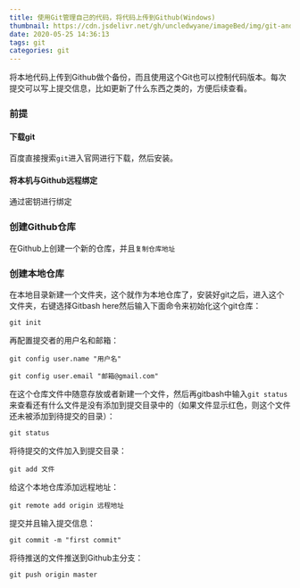 ```yaml
---
title: 使用Git管理自己的代码，将代码上传到Github(Windows)
thumbnail: https://cdn.jsdelivr.net/gh/uncledwyane/imageBed/img/git-and-github.jpg
date: 2020-05-25 14:36:13
tags: git
categories: git
---
```


<div class='post-summary'>
    <p>
        将本地代码上传到Github做个备份，而且使用这个Git也可以控制代码版本。每次提交可以写上提交信息，比如更新了什么东西之类的，方便后续查看。
    </p>
</div>



<!--more-->

### 前提

#### 下载git

百度直接搜索`git`进入官网进行下载，然后安装。

#### 将本机与Github远程绑定

通过密钥进行绑定

### 创建Github仓库

在Github上创建一个新的仓库，并且`复制仓库地址`

### 创建本地仓库

在本地目录新建一个文件夹，这个就作为本地仓库了，安装好git之后，进入这个文件夹，右键选择Gitbash here然后输入下面命令来初始化这个git仓库：

```shell
git init
```

再配置提交者的用户名和邮箱：

```shell
git config user.name "用户名"
```

```shell
git config user.email "邮箱@gmail.com"
```

在这个仓库文件中随意存放或者新建一个文件，然后再gitbash中输入`git status`来查看还有什么文件是没有添加到提交目录中的（如果文件显示红色，则这个文件还未被添加到待提交的目录）：

```shell
git status
```

将待提交的文件加入到提交目录：

```shell
git add 文件
```

给这个本地仓库添加远程地址：

```shell
git remote add origin 远程地址
```

提交并且输入提交信息：

```shell
git commit -m "first commit"
```

将待推送的文件推送到Github主分支：

```shell
git push origin master
```


